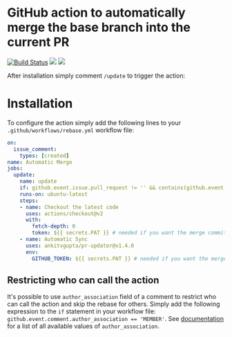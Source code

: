 # GitHub action to automatically merge the base branch into the current PR

[![Build Status](https://api.cirrus-ci.com/github/cirrus-actions/rebase.svg)](https://cirrus-ci.com/github/cirrus-actions/rebase) [![](https://images.microbadger.com/badges/version/cirrusactions/rebase.svg)](https://microbadger.com/images/cirrusactions/rebase) [![](https://images.microbadger.com/badges/image/cirrusactions/rebase.svg)](https://microbadger.com/images/cirrusactions/rebase)

After installation simply comment `/update` to trigger the action:


# Installation

To configure the action simply add the following lines to your `.github/workflows/rebase.yml` workflow file:

```yml
on: 
  issue_comment:
    types: [created]
name: Automatic Merge
jobs:
  update:
    name: update
    if: github.event.issue.pull_request != '' && contains(github.event.comment.body, '/update')
    runs-on: ubuntu-latest
    steps:
    - name: Checkout the latest code
      uses: actions/checkout@v2
      with:
        fetch-depth: 0
        token: ${{ secrets.PAT }} # needed if you want the merge commit to trigger other workflows in your PR.
    - name: Automatic Sync
      uses: ankitvgupta/pr-updater@v1.4.0
      env:
        GITHUB_TOKEN: ${{ secrets.PAT }} # needed if you want the merge commit to trigger other workflows in your PR.
```

## Restricting who can call the action

It's possible to use `author_association` field of a comment to restrict who can call the action and skip the rebase for others. Simply add the following expression to the `if` statement in your workflow file: `github.event.comment.author_association == 'MEMBER'`. See [documentation](https://developer.github.com/v4/enum/commentauthorassociation/) for a list of all available values of `author_association`.
